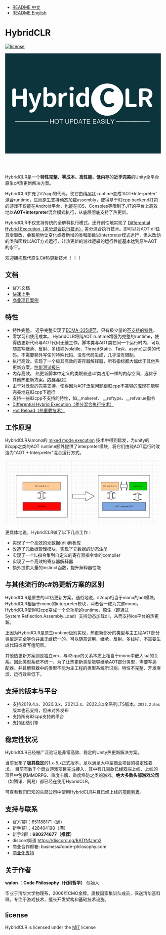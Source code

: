 - [README 中文](./README.md)
- [README English](./README_EN.md)

# HybridCLR

[![license](http://img.shields.io/badge/license-MIT-blue.svg)](https://github.com/focus-creative-games/hybridclr/blob/main/LICENSE)

![logo](./docs/images/logo.jpg)

<br/>
<br/>

HybridCLR是一个**特性完整、零成本、高性能、低内存**的**近乎完美**的Unity全平台原生c#热更新解决方案。

HybridCLR扩充了il2cpp的代码，使它由纯[AOT](https://en.wikipedia.org/wiki/Ahead-of-time_compilation) runtime变成‘AOT+Interpreter’ 混合runtime，进而原生支持动态加载assembly，使得基于il2cpp backend打包的游戏不仅能在Android平台，也能在IOS、Consoles等限制了JIT的平台上高效地以**AOT+interpreter**混合模式执行，从底层彻底支持了热更新。

HybridCLR不仅支持传统的全解释执行模式，还开创性地实现了 [Differential Hybrid Execution（差分混合执行技术）](https://hybridclr.doc.code-philosophy.com/docs/business/differentialhybridexecution) 差分混合执行技术。即可以对AOT dll任意增删改，会智能地让变化或者新增的类和函数以interpreter模式运行，但未改动的类和函数以AOT方式运行，让热更新的游戏逻辑的运行性能基本达到原生AOT的水平。

欢迎拥抱现代原生C#热更新技术 ！！！

## 文档

- [官方文档](https://hybridclr.doc.code-philosophy.com/docs/intro)
- [快速上手](https://hybridclr.doc.code-philosophy.com/docs/beginner/quickstart)
- [商业项目案例](https://hybridclr.doc.code-philosophy.com/docs/other/businesscase)

## 特性

- 特性完整。 近乎完整实现了[ECMA-335规范](https://www.ecma-international.org/publications-and-standards/standards/ecma-335/)，只有极少量的[不支持的特性](https://hybridclr.doc.code-philosophy.com/docs/basic/notsupportedfeatures)。
- 零学习和使用成本。 HybridCLR将纯AOT runtime增强为完整的runtime，使得热更新代码与AOT代码无缝工作。脚本类与AOT类在同一个运行时内，可以随意写继承、反射、多线程(volatile、ThreadStatic、Task、async)之类的代码。不需要额外写任何特殊代码、没有代码生成，几乎没有限制。
- 执行高效。实现了一个极其高效的寄存器解释器，所有指标都大幅优于其他热更新方案。[性能测试报告](https://hybridclr.doc.code-philosophy.com/docs/basic/performance)
- 内存高效。 热更新脚本中定义的类跟普通c#类占用一样的内存空间，远优于其他热更新方案。[内存与GC](https://hybridclr.doc.code-philosophy.com/docs/basic/memory)
- 由于对泛型的完美支持，使得因为AOT泛型问题跟il2cpp不兼容的库现在能够完美地在il2cpp下运行
- 支持一些il2cpp不支持的特性，如__makeref、 __reftype、__refvalue指令
- [Differential Hybrid Execution（差分混合执行技术）](https://hybridclr.doc.code-philosophy.com/docs/business/differentialhybridexecution)
- [Hot Reload（热重载技术）](https://hybridclr.doc.code-philosophy.com/docs/business/reload/hotreloadassembly)

## 工作原理

HybridCLR从mono的 [mixed mode execution](https://www.mono-project.com/news/2017/11/13/mono-interpreter/) 技术中得到启发，为unity的il2cpp之类的AOT runtime额外提供了interpreter模块，将它们由纯AOT运行时改造为"AOT + Interpreter"混合运行方式。

![icon](docs/images/architecture.png)

更具体地说，HybridCLR做了以下几点工作：

- 实现了一个高效的元数据(dll)解析库
- 改造了元数据管理模块，实现了元数据的动态注册
- 实现了一个IL指令集到自定义的寄存器指令集的compiler
- 实现了一个高效的寄存器解释器
- 额外提供大量的instinct函数，提升解释器性能

## 与其他流行的c#热更新方案的区别

HybridCLR是原生的c#热更新方案。通俗地说，il2cpp相当于mono的aot模块，HybridCLR相当于mono的interpreter模块，两者合一成为完整mono。HybridCLR使得il2cpp变成一个全功能的runtime，原生（即通过System.Reflection.Assembly.Load）支持动态加载dll，从而支持ios平台的热更新。

正因为HybridCLR是原生runtime级别实现，热更新部分的类型与主工程AOT部分类型是完全等价并且无缝统一的。可以随意调用、继承、反射、多线程，不需要生成代码或者写适配器。

其他热更新方案则是独立vm，与il2cpp的关系本质上相当于mono中嵌入lua的关系。因此类型系统不统一，为了让热更新类型能够继承AOT部分类型，需要写适配器，并且解释器中的类型不能为主工程的类型系统所识别。特性不完整、开发麻烦、运行效率低下。

## 支持的版本与平台

- 支持2019.4.x、2020.3.x、2021.3.x、2022.3.x全系列LTS版本。`2023.2.0ax`版本也已支持，但未对外发布
- 支持所有il2cpp支持的平台
- 支持团结引擎

## 稳定性状况

HybridCLR已经被广泛验证是非常高效、稳定的Unity热更新解决方案。

当前发布了**极其稳定**的1.x-5.x正式版本，足以满足大中型商业项目的稳定性要求。
目前有数千个商业游戏项目完成接入，其中有几百款已经双端上线，上线的项目中包括MMORPG、重度卡牌、重度塔防之类的游戏。**绝大多数头部游戏公司**（如腾讯、网易）都已经在使用HybridCLR。

可查看我们已知的头部公司中使用HybridCLR并且已经上线的[项目列表](https://hybridclr.doc.code-philosophy.com/docs/other/businesscase)。


## 支持与联系

- 官方1群：651188171（满）
- 新手1群：428404198（满）
- 新手2群：**680274677（推荐）**
- discord频道 https://discord.gg/BATfNfJnm2
- 商业合作邮箱: business#code-philosophy.com
- [商业化支持](https://hybridclr.doc.code-philosophy.com/docs/business/intro)

## 关于作者

**walon** ：**Code Philosophy（代码哲学）** 创始人

毕业于清华大学物理系，2006年CMO金牌，奥数国家集训队成员，保送清华基科班。专注于游戏技术，擅长开发架构和基础技术设施。

## license

HybridCLR is licensed under the [MIT](https://github.com/focus-creative-games/hybridclr/blob/main/LICENSE) license

